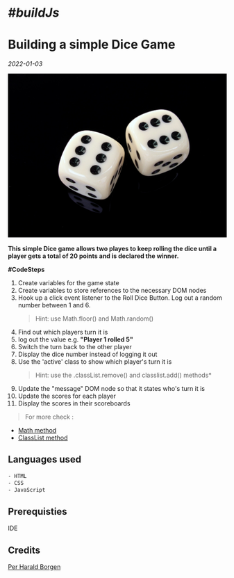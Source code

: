 # *#buildJs*
# Building a simple Dice Game
*2022-01-03*

![Two dice rolling 6's!](/dice.jpg "Willi Heidelbach")

**This simple Dice game allows two playes to keep rolling the dice until a player gets a total of 20 points and is declared the winner.**


**#CodeSteps**

1. Create variables for the game state
1. Create variables to store references to the necessary DOM nodes
1. Hook up a click event listener to the Roll Dice Button. Log out a random
 number between 1 and 6. 
    > Hint: use Math.floor() and Math.random()
1. Find out which players turn it is
1. log out the value e.g. **"Player 1 rolled 5"**
1. Switch the turn back to the other player
1. Display the dice number instead of logging it out
1. Use the 'active' class to show which player's turn it is 
    > Hint: use the .classList.remove() and classlist.add() methods*
1. Update the "message" DOM node so that it states who's turn it is
1. Update the scores for each player
1. Display the scores in their scoreboards



> For more check : 
 -  [Math method](https://developer.mozilla.org/en-US/docs/Web/JavaScript/Reference/Global_Objects/Math)
 -  [ClassList method](https://developer.mozilla.org/en-US/docs/Web/API/Element/classList)

## Languages used
	- HTML
	- CSS
	- JavaScript
## Prerequisties
IDE

## Credits
[Per Harald Borgen](https://scrimba.com/allcourses)

